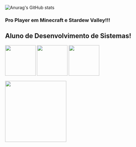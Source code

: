 ![Anurag's GitHub stats](https://github-readme-stats.vercel.app/api?username=UrichVictor&show_icons=true&theme=transparent)
### Pro Player em Minecraft e Stardew Valley!!!
## Aluno de Desenvolvimento de Sistemas!
<img height="100px" src="https://cdn.jsdelivr.net/gh/devicons/devicon/icons/canva/canva-original.svg" /> <img height="100px" src="https://cdn.jsdelivr.net/gh/devicons/devicon/icons/android/android-original.svg" /> <img height="100px" src="https://cdn.jsdelivr.net/gh/devicons/devicon/icons/visualstudio/visualstudio-plain-wordmark.svg" />

<img height="200px" width="200px" src="https://static.wikia.nocookie.net/videogame-composers/images/9/9d/Co010.jpg/revision/latest?cb=20171030141552"> 
